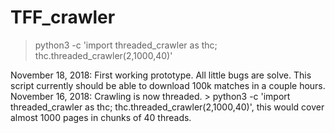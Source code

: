 # TFF_crawler
> python3 -c 'import threaded_crawler as thc; thc.threaded_crawler(2,1000,40)'

November 18, 2018: First working prototype. All little bugs are solve. This script currently should be able to download 100k matches in a couple hours.
November 16, 2018: Crawling is now threaded. > python3 -c 'import threaded_crawler as thc; thc.threaded_crawler(2,1000,40)', this would cover almost 1000 pages in chunks of 40 threads.
